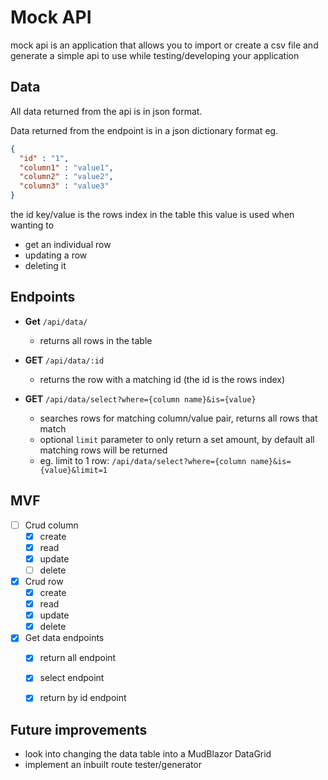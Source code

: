 # Mock API

mock api is an application that allows you to import or create a csv file
and generate a simple api to use while testing/developing your application


## Data

All data returned from the api is in json format.

Data returned from the endpoint is in a json dictionary format
eg. 
```json
{
  "id" : "1",
  "column1" : "value1",
  "column2" : "value2",
  "column3" : "value3"
}
```

the id key/value is the rows index in the table
this value is used when wanting to 
- get an individual row
- updating a row 
- deleting it 

## Endpoints


- **Get** `/api/data/`
  - returns all rows in the table


- **GET** `/api/data/:id`
  - returns the row with a matching id (the id is the rows index)


- **GET** `/api/data/select?where={column name}&is={value}`
  - searches rows for matching column/value pair, returns all rows that match
  - optional `limit` parameter to only return a set amount, by default all matching rows will be returned
  - eg. limit to 1 row: `/api/data/select?where={column name}&is={value}&limit=1`




## MVF

- [ ] Crud column 
  - [X] create
  - [X] read
  - [X] update
  - [ ] delete
  
- [x] Crud row
  - [X] create
  - [X] read
  - [X] update
  - [X] delete
  
- [x] Get data endpoints
  - [x] return all endpoint
  - [x] select endpoint
  - [x] return by id endpoint



## Future improvements

- look into changing the data table into a MudBlazor DataGrid
- implement an inbuilt route tester/generator 